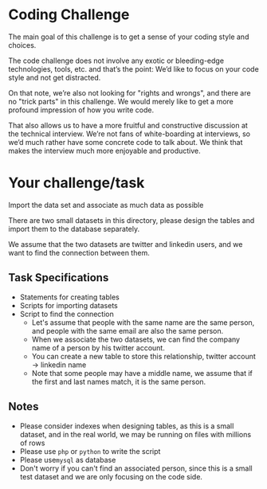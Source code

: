 # Coding Challenge

The main goal of this challenge is to get a sense of your coding style and choices.

The code challenge does not involve any exotic or bleeding-edge technologies, tools, etc. and that’s the point: We’d like to focus on your code style and not get distracted.

On that note, we’re also not looking for "rights and wrongs", and there are no "trick parts" in this challenge. We would merely like to get a more profound impression of how you write code.

That also allows us to have a more fruitful and constructive discussion at the technical interview. We’re not fans of white-boarding at interviews, so we’d much rather have some concrete code to talk about. We think that makes the interview much more enjoyable and productive.


# Your challenge/task

Import the data set and associate as much data as possible

There are two small datasets in this directory, please design the tables and import them to the database separately.

We assume that the two datasets are twitter and linkedin users, and we want to find the connection between them.

## Task Specifications

*  Statements for creating tables
*  Scripts for importing datasets
*  Script to find the connection
   -  Let's assume that people with the same name are the same person, and people with the same email are also the same person.
   -  When we associate the two datasets, we can find the company name of a person by his twitter account.
   -  You can create a new table to store this relationship, twitter account -> linkedin name
   -  Note that some people may have a middle name, we assume that if the first and last names match, it is the same person.

## Notes
* Please consider indexes when designing tables, as this is a small dataset, and in the real world, we may be running on files with millions of rows
* Please use `php` or `python` to write the script
* Please use`mysql` as database
* Don't worry if you can't find an associated person, since this is a small test dataset and we are only focusing on the code side.